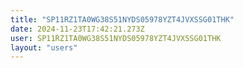 ```yaml
---
title: "SP11RZ1TA0WG38S51NYDS05978YZT4JVXSSG01THK"
date: 2024-11-23T17:42:21.273Z
user: SP11RZ1TA0WG38S51NYDS05978YZT4JVXSSG01THK
layout: "users"
---
```

    